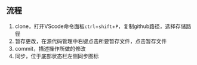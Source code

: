 ## 流程

1. clone，打开VScode命令面板`ctrl`+`shift`+`P`，复制github路径，选择存储路径
2. 暂存更改，在源代码管理中右键点击所要暂存文件，点击暂存文件
3. commit，描述操作所做的修改
4. 同步，位于底部状态栏左侧同步图标